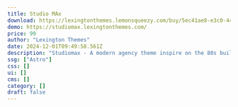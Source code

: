 ```yaml
---
title: Studio MAx
download: https://lexingtonthemes.lemonsqueezy.com/buy/5ec41ae8-e3c0-4400-aab3-7f5f6848d1f5?aff=YGGpO5
demo: https://studiomax.lexingtonthemes.com/
price: 99
author: "Lexington Themes"
date: 2024-12-01T09:49:58.561Z
description: "Studiomax - A modern agency theme inspire on the 80s built with Astrojs and Talwind CSS for your agency"
ssg: ["Astro"]
css: []
ui: []
cms: []
category: []
draft: false
---
```

